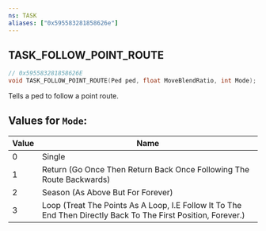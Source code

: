 ```yaml
---
ns: TASK
aliases: ["0x595583281858626e"]
---
```

## TASK_FOLLOW_POINT_ROUTE

```c
// 0x595583281858626E
void TASK_FOLLOW_POINT_ROUTE(Ped ped, float MoveBlendRatio, int Mode);
```

Tells a ped to follow a point route.

## Values for `Mode`:
| Value | Name |
| --- | --- |
| 0 | Single |
| 1 | Return (Go Once Then Return Back Once Following The Route Backwards) |
| 2 | Season (As Above But For Forever) |
| 3 | Loop (Treat The Points As A Loop, I.E Follow It To The End Then Directly Back To The First Position, Forever.) |

